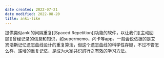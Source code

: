 ```yaml
---
date created: 2022-07-21
date modified: 2022-08-20
title: anki-like
---
```


提供类似anki的间隔重复[[Spaced Repetition]]功能的软件，以让我们[[主动回顾]]曾经记录的信息和知识，如supermemo，闪卡等app。一般会说依据的是艾宾浩斯记忆遗忘曲线设计的重复算法，但这个遗忘曲线的科学性存疑，不过不管怎么样，递增的重复记忆，是成为大家共识的行之有效的学习方法。
